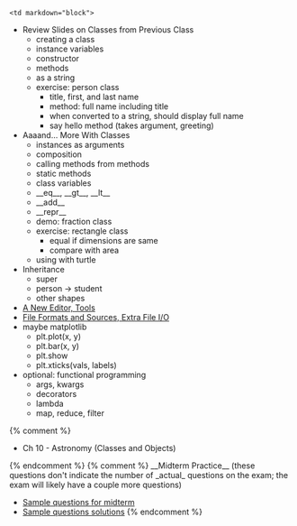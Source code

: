 	<td markdown="block">

* Review Slides on Classes from Previous Class
    * creating a class
    * instance variables
    * constructor
    * methods
    * as a string
    * exercise: person class
        * title, first, and last name
        * method: full name including title
        * when converted to a string, should display full name 
        * say hello method (takes argument, greeting)
* Aaaand... More With Classes
    * instances as arguments
    * composition
    * calling methods from methods
    * static methods
    * class variables
    * \_\_eq\_\_, \_\_gt\_\_, \_\_lt\_\_
    * \_\_add\_\_
    * \_\_repr\_\_
    * demo: fraction class
    * exercise: rectangle class
        * equal if dimensions are same
        * compare with area
    * using with turtle
* Inheritance
    * super 
    * person &rarr; student
    * other shapes 
* [A New Editor, Tools](slides/11/editor.html)
* [File Formats and Sources, Extra File I/O](slides/10/data-files-advanced.html)
* maybe matplotlib
    * plt.plot(x, y)
    * plt.bar(x, y)
    * plt.show
    * plt.xticks(vals, labels)
* optional: functional programming
    * args, kwargs
    * decorators
    * lambda
    * map, reduce, filter

</td>
{% comment %}
	<td markdown="block">

* Ch 10 - Astronomy (Classes and Objects)

</td>
{% endcomment %}
	<td markdown="block">
    {% comment %}
__Midterm Practice__ (these questions don't indicate the number of _actual_ questions on the exam; the exam will likely have a couple more questions)


* [Sample questions for midterm](resources/handouts/midterm/midterm_practice.pdf)
* [Sample questions solutions](resources/handouts/midterm/midterm_practice_solutions.pdf)
    {% endcomment %}
</td>
